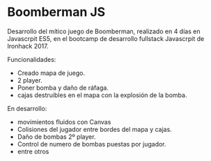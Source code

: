 # Boomberman JS

Desarrollo del mítico juego de Boomberman, realizado en 4 días en Javascrpit ES5, en el bootcamp de desarrollo fullstack Javascrpit de Ironhack 2017.

Funcionalidades:
- Creado mapa de juego.
- 2 player.
- Poner bomba y daño de ráfaga.
- cajas destruibles en el mapa con la explosión de la bomba.


En desarrollo:
- movimientos fluidos con Canvas
- Colisiones del jugador entre bordes del mapa y cajas.
- Daño de bombas 2º player.
- Control de numero de bombas puestas por jugador.
- entre otros
